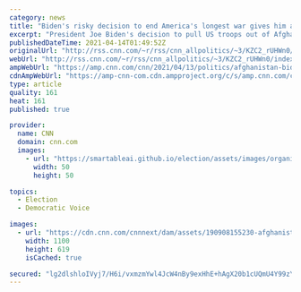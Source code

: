 ```yaml
---
category: news
title: "Biden's risky decision to end America's longest war gives him a chance to refocus US foreign policy"
excerpt: "President Joe Biden's decision to pull US troops out of Afghanistan by September marks a pivotal moment after almost 20 years of war in the country and thousands of lives lost -- it also signals a coming shift in US focus and resources overseas.\n    \n"
publishedDateTime: 2021-04-14T01:49:52Z
originalUrl: "http://rss.cnn.com/~r/rss/cnn_allpolitics/~3/KZC2_rUHWn0/index.html"
webUrl: "http://rss.cnn.com/~r/rss/cnn_allpolitics/~3/KZC2_rUHWn0/index.html"
ampWebUrl: "https://amp.cnn.com/cnn/2021/04/13/politics/afghanistan-biden-withdrawal-analysis/index.html"
cdnAmpWebUrl: "https://amp-cnn-com.cdn.ampproject.org/c/s/amp.cnn.com/cnn/2021/04/13/politics/afghanistan-biden-withdrawal-analysis/index.html"
type: article
quality: 161
heat: 161
published: true

provider:
  name: CNN
  domain: cnn.com
  images:
    - url: "https://smartableai.github.io/election/assets/images/organizations/cnn.com-50x50.jpg"
      width: 50
      height: 50

topics:
  - Election
  - Democratic Voice

images:
  - url: "https://cdn.cnn.com/cnnnext/dam/assets/190908155230-afghanistan-us-soldiers-file-01-super-tease.jpg"
    width: 1100
    height: 619
    isCached: true

secured: "lg2dlshloIVyj7/H6i/vxmzmYwl4JcW4nBy9exHhE+hAgX20b1cUQmU4Y99zYSzjY0SnEdv/lvoD7TkfUTIXlvSCYpVMGRGJK8Za6nypw8UDfAgL8j/Cu0A3iuhGeLN7QoV9WMzAjN4IuHMoQPLN3XkzaNkcvwubQggkQgqgZmEjW1MzT+yZXHZ52F4gDpBak2+Xu+KfQ0qY6zkD0rbAKfCDZJSkmAWS3Gkpw/Zja+ai5l41zVyx/Nyr4JAP4dQPhyIqE97HsPLmKiX5ASqDbok+dt+il6rJVJQau4lRBXNHGkfk1AWInIl3A9p/qrYR+puByvAaTuix5yd8kyT+6VtH8nxFS3HZEK5Ckcnof5g=;+RYHPn7NKy9WBv0M+9pRRQ=="
---
```


